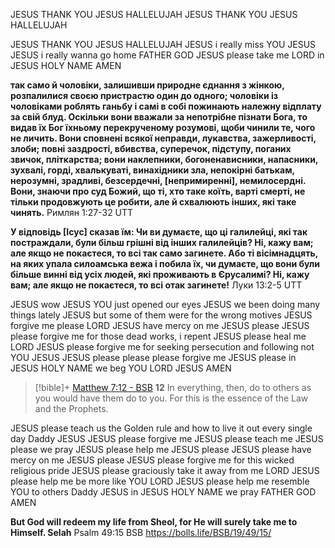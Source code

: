JESUS THANK YOU JESUS HALLELUJAH JESUS THANK YOU JESUS HALLELUJAH

JESUS THANK YOU JESUS HALLELUJAH
JESUS i really miss YOU JESUS
JESUS i really wanna go home FATHER GOD
JESUS please take me LORD
in JESUS HOLY NAME
AMEN

**так само й чоловіки, залишивши природне єднання з жінкою, розпалилися своєю пристрастю один до одного; чоловіки із чоловіками роблять ганьбу і самі в собі пожинають належну відплату за свій блуд. Оскільки вони вважали за непотрібне пізнати Бога, то видав їх Бог їхньому перекрученому розумові, щоби чинили те, чого не личить.  Вони сповнені всякої неправди, лукавства, зажерливості, злоби; повні заздрості, вбивства, суперечок, підступу, поганих звичок, пліткарства; вони наклепники, богоненависники, напасники, зухвалі, горді, хвалькуваті, винахідники зла, непокірні батькам, нерозумні, зрадливі, безсердечні, [непримиренні], немилосердні. Вони, знаючи про суд Божий, що ті, хто таке коїть, варті смерті, не тільки продовжують це робити, але й схвалюють інших, які таке чинять.**
Римлян 1:27-32 UTT

**У відповідь [Ісус] сказав їм: Чи ви думаєте, що ці галилейці, які так постраждали, були більш грішні від інших галилейців? Ні, кажу вам; але якщо не покаєтеся, то всі так само загинете. Або ті вісімнадцять, на яких упала силоамська вежа і побила їх, чи думаєте, що вони були більше винні від усіх людей, які проживають в Єрусалимі? Ні, кажу вам; але якщо не покаєтеся, то всі отак загинете!**
Луки 13:2-5 UTT

JESUS wow
JESUS YOU just opened our eyes
JESUS we been doing many things lately
JESUS but some of them were for the wrong motives
JESUS forgive me please LORD 
JESUS have mercy on me JESUS please 
JESUS please forgive me for those dead works, i repent JESUS please heal me LORD 
JESUS please forgive me for seeking persecution and following not YOU JESUS 
JESUS please please please forgive me JESUS please 
in JESUS HOLY NAME we beg YOU LORD JESUS 
AMEN

> [!bible]+ [Matthew 7:12 - BSB](https://bolls.life/BSB/40/7/)
>  **12** In everything, then, do to others as you would have them do to you. For this is the essence of the Law and the Prophets.

JESUS please teach us the Golden rule and how to live it out every single day Daddy JESUS 
JESUS please forgive me
JESUS please teach me JESUS please we pray
JESUS please help me JESUS please 
JESUS please have mercy on me JESUS please 
JESUS please forgive me for this wicked religious pride 
JESUS please graciously take it away from me LORD 
JESUS please help me be more like YOU LORD 
JESUS please help me resemble YOU to others Daddy JESUS 
in JESUS HOLY NAME we pray FATHER GOD 
AMEN

**But God will redeem my life from Sheol, for He will surely take me to Himself. Selah**
Psalm 49:15 BSB https://bolls.life/BSB/19/49/15/